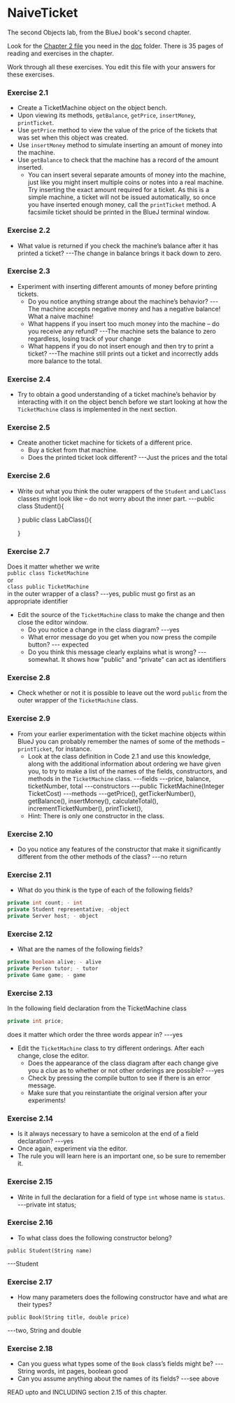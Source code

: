 # NaiveTicket

The second Objects lab, from the BlueJ book's second chapter.

Look for the [Chapter 2 file](./doc/BlueJ-objects-first-ch2.pdf) you need in the [doc](./doc) folder.
There is 35 pages of reading and exercises in the chapter.

Work through all these exercises. You edit this file with your answers for these exercises.

### Exercise 2.1
* Create a TicketMachine object on the object bench.
* Upon viewing its methods, `getBalance`, `getPrice`, `insertMoney`, `printTicket`.
* Use `getPrice` method to view the value of the price of the tickets that was set when this object was created.
* Use `insertMoney` method to simulate inserting an amount of money into the machine.
* Use `getBalance` to check that the machine has a record of the amount inserted.
	* You can insert several separate amounts of money into the machine, just like you might insert multiple coins or notes into a real machine. Try inserting the exact amount required for a ticket. As this is a simple machine, a ticket will not be issued automatically, so once you have inserted enough money, call the `printTicket` method. A facsimile ticket should be printed in the BlueJ terminal window.

### Exercise 2.2
* What value is returned if you check the machine’s balance after it has printed a ticket?
	---The change in balance brings it back down to zero.

### Exercise 2.3
* Experiment with inserting different amounts of money before printing tickets.
	* Do you notice anything strange about the machine’s behavior?
		---The machine accepts negative money and has a negative balance! What a naive machine!
	* What happens if you insert too much money into the machine – do you receive any refund?
		---The machine sets the balance to zero regardless, losing track of your change
	* What happens if you do not insert enough and then try to print a ticket?
	  ---The machine still prints out a ticket and incorrectly adds more balance to the total.

### Exercise 2.4
* Try to obtain a good understanding of a ticket machine’s behavior by interacting with it on the object bench before we start looking at how the `TicketMachine` class is implemented in the next section.

### Exercise 2.5
* Create another ticket machine for tickets of a different price.
	* Buy a ticket from that machine.
	* Does the printed ticket look different?
	---Just the prices and the total

### Exercise 2.6
* Write out what you think the outer wrappers of the `Student` and `LabClass` classes might look like – do not worry about the inner part.
	---public class Student(){

	}
		public class LabClass(){


	}
### Exercise 2.7
Does it matter whether we write<br>
`public class TicketMachine`<br>
or<br>
`class public TicketMachine`<br>
in the outer wrapper of a class?
	---yes, public must go first as an appropriate identifier

* Edit the source of the `TicketMachine` class to make the change and then close the editor window.
	* Do you notice a change in the class diagram?
	---yes
	* What error message do you get when you now press the compile button?
	---<identifier> expected
	* Do you think this message clearly explains what is wrong?
	---somewhat. It shows how "public" and "private" can act as identifiers

### Exercise 2.8
* Check whether or not it is possible to leave out the word `public` from the outer wrapper of the `TicketMachine` class.

### Exercise 2.9
* From your earlier experimentation with the ticket machine objects within BlueJ you can probably remember the names of some of the methods – `printTicket`, for instance.
	* Look at the class definition in Code 2.1 and use this knowledge, along with the additional information about ordering we have given you, to try to make a list of the names of the fields, constructors, and methods in the `TicketMachine` class.
	---fields
		---price, balance, ticketNumber, total
	---constructors
		---public TicketMachine(Integer TicketCost)
	---methods
		---getPrice(), getTickerNumber(), getBalance(),  insertMoney(), calculateTotal(), incrementTicketNumber(), printTicket(),
	* Hint: There is only one constructor in the class.

### Exercise 2.10
* Do you notice any features of the constructor that make it significantly different from the other methods of the class?
	---no return

### Exercise 2.11
* What do you think is the type of each of the following fields?

```java
private int count; - int
private Student representative; -object
private Server host; - object
```

### Exercise 2.12
* What are the names of the following fields?

```java
private boolean alive; - alive
private Person tutor; - tutor
private Game game; - game
```
### Exercise 2.13

In the following field declaration from the TicketMachine class<br>

```java
private int price;
```
does it matter which order the three words appear in?
	---yes
* Edit the `TicketMachine` class to try different orderings. After each change, close the editor.
	* Does the appearance of the class diagram after each change give you a clue as to whether or not other orderings are possible?
	---yes
	* Check by pressing the compile button to see if there is an error message.
	* Make sure that you reinstantiate the original version after your experiments!

### Exercise 2.14
* Is it always necessary to have a semicolon at the end of a field declaration?
---yes
* Once again, experiment via the editor.
* The rule you will learn here is an important one, so be sure to remember it.


### Exercise 2.15
* Write in full the declaration for a field of type `int` whose name is `status`.
---private int status;

### Exercise 2.16
* To what class does the following constructor belong?
```
public Student(String name)
```
---Student
### Exercise 2.17
* How many parameters does the following constructor have and what are their types?
```
public Book(String title, double price)
```
---two, String and double
### Exercise 2.18
* Can you guess what types some of the `Book` class’s fields might be?
---String words, int pages, boolean good
* Can you assume anything about the names of its fields?
---see above

READ upto and INCLUDING section 2.15 of this chapter.
